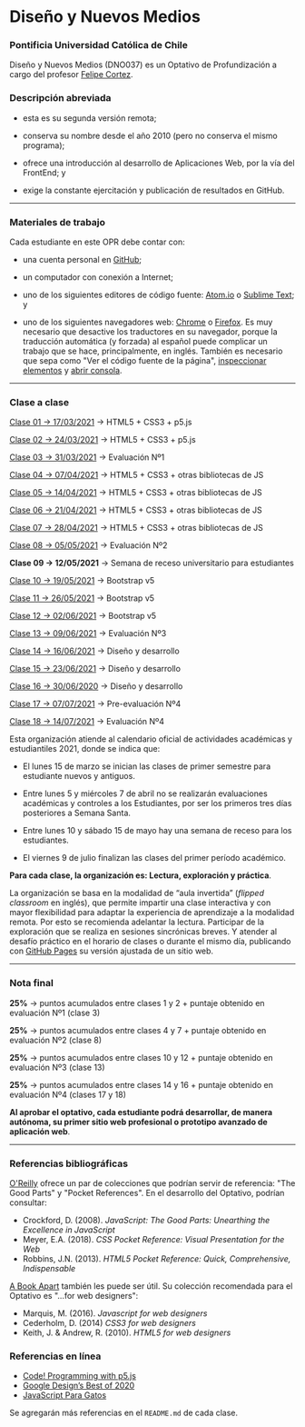 # Diseño y Nuevos Medios

### Pontificia Universidad Católica de Chile

Diseño y Nuevos Medios (DNO037) es un Optativo de Profundización a cargo del profesor [Felipe Cortez](https://faco.cl/).

### Descripción abreviada

- esta es su segunda versión remota;

- conserva su nombre desde el año 2010 (pero no conserva el mismo programa);

- ofrece una introducción al desarrollo de Aplicaciones Web, por la vía del FrontEnd; y

- exige la constante ejercitación y publicación de resultados en GitHub.

- - - - - - - - - -

### Materiales de trabajo

Cada estudiante en este OPR debe contar con:

- una cuenta personal en [GitHub](https://github.com/join);

- un computador con conexión a Internet;

- uno de los siguientes editores de código fuente: [Atom.io](https://atom.io/) o [Sublime Text](https://www.sublimetext.com/); y

- uno de los siguientes navegadores web: [Chrome](https://www.google.com/intl/es-419/chrome/) o [Firefox](https://www.mozilla.org/es-CL/firefox/new/). Es muy necesario que desactive los traductores en su navegador, porque la traducción automática (y forzada) al español puede complicar un trabajo que se hace, principalmente, en inglés. También es necesario que sepa como "Ver el código fuente de la página", [inspeccionar elementos](https://support.hostinger.es/es/articles/2333029-como-inspeccionar-los-elementos-del-sitio-web) y [abrir consola](https://transferwise.com/es/help/articles/2954851/como-abrir-la-consola-de-tu-navegador).

- - - - - - - - -

### Clase a clase

[Clase 01 → 17/03/2021](https://github.com/profesorfaco/dno037-2021/tree/main/clase-01) → HTML5 + CSS3 + p5.js

[Clase 02 → 24/03/2021](https://github.com/profesorfaco/dno037-2021/tree/main/clase-02) → HTML5 + CSS3 + p5.js

[Clase 03 → 31/03/2021](https://github.com/profesorfaco/dno037-2021/tree/main/clase-03) → Evaluación Nº1

[Clase 04 → 07/04/2021](https://github.com/profesorfaco/dno037-2021/tree/main/clase-04) → HTML5 + CSS3 + otras bibliotecas de JS

[Clase 05 → 14/04/2021](https://github.com/profesorfaco/dno037-2021/tree/main/clase-05) → HTML5 + CSS3 + otras bibliotecas de JS

[Clase 06 → 21/04/2021](https://github.com/profesorfaco/dno037-2021/tree/main/clase-06) → HTML5 + CSS3 + otras bibliotecas de JS

[Clase 07 → 28/04/2021](https://github.com/profesorfaco/dno037-2021/tree/main/clase-07) → HTML5 + CSS3 + otras bibliotecas de JS

[Clase 08 → 05/05/2021](https://github.com/profesorfaco/dno037-2021/tree/main/clase-08) → Evaluación Nº2

**Clase 09 → 12/05/2021** → Semana de receso universitario para estudiantes

[Clase 10 → 19/05/2021](https://github.com/profesorfaco/dno037-2021/tree/main/clase-10) → Bootstrap v5

[Clase 11 → 26/05/2021](https://github.com/profesorfaco/dno037-2021/tree/main/clase-11) → Bootstrap v5

[Clase 12 → 02/06/2021](https://github.com/profesorfaco/dno037-2021/tree/main/clase-12) → Bootstrap v5

[Clase 13 → 09/06/2021](https://github.com/profesorfaco/dno037-2021/tree/main/clase-13) → Evaluación Nº3

[Clase 14 → 16/06/2021](https://github.com/profesorfaco/dno037-2021/tree/main/clase-14) → Diseño y desarrollo

[Clase 15 → 23/06/2021](https://github.com/profesorfaco/dno037-2021/tree/main/clase-15) → Diseño y desarrollo

[Clase 16 → 30/06/2020](https://github.com/profesorfaco/dno037-2021/tree/main/clase-16) → Diseño y desarrollo

[Clase 17 → 07/07/2021](https://github.com/profesorfaco/dno037-2021/tree/main/clase-17) → Pre-evaluación Nº4

[Clase 18 → 14/07/2021](https://github.com/profesorfaco/dno037-2021/tree/main/clase-18) → Evaluación Nº4

Esta organización atiende al calendario oficial de actividades académicas y estudiantiles 2021, donde se indica que:

- El lunes 15 de marzo se inician las clases de primer semestre para estudiante nuevos y antiguos.

- Entre lunes 5 y miércoles 7 de abril no se realizarán evaluaciones académicas y controles a los Estudiantes, por ser los primeros tres días posteriores a Semana Santa.

- Entre lunes 10 y sábado 15 de mayo hay una semana de receso para los estudiantes.

- El viernes 9 de julio finalizan las clases del primer período académico.

**Para cada clase, la organización es: Lectura, exploración y práctica**. 

La organización se basa en la modalidad de “aula invertida” (*flipped classroom* en inglés), que permite impartir una clase interactiva y con mayor flexibilidad para adaptar la experiencia de aprendizaje a la modalidad remota. Por esto se recomienda adelantar la lectura. Participar de la exploración que se realiza en sesiones sincrónicas breves. Y atender al desafío práctico en el horario de clases o durante el mismo día, publicando con [GitHub Pages](https://docs.github.com/es/github/working-with-github-pages/configuring-a-publishing-source-for-your-github-pages-site) su versión ajustada de un sitio web.

- - - - - - - -

### Nota final 

**25%** → puntos acumulados entre clases 1 y 2 + puntaje obtenido en evaluación Nº1 (clase 3)

**25%** → puntos acumulados entre clases 4 y 7 + puntaje obtenido en evaluación Nº2 (clase 8)

**25%** → puntos acumulados entre clases 10 y 12 + puntaje obtenido en evaluación Nº3 (clase 13)

**25%** → puntos acumulados entre clases 14 y 16 + puntaje obtenido en evaluación Nº4 (clases 17 y 18)

**Al aprobar el optativo, cada estudiante podrá desarrollar, de manera autónoma, su primer sitio web profesional o prototipo avanzado de aplicación web**.

- - - - - - - 

### Referencias bibliográficas

[O'Reilly](http://shop.oreilly.com/) ofrece un par de colecciones que podrían servir de referencia: "The Good Parts" y "Pocket References". En el desarrollo del Optativo, podrían consultar: 

- Crockford, D. (2008). *JavaScript: The Good Parts: Unearthing the Excellence in JavaScript*
- Meyer, E.A. (2018). *CSS Pocket Reference: Visual Presentation for the Web*
- Robbins, J.N. (2013). *HTML5 Pocket Reference: Quick, Comprehensive, Indispensable*

[A Book Apart](https://abookapart.com/) también les puede ser útil. Su colección recomendada para el Optativo es "…for web designers":

- Marquis, M. (2016). *Javascript for web designers*
- Cederholm, D. (2014) *CSS3 for web designers*
- Keith, J. & Andrew, R. (2010). *HTML5 for web designers*

### Referencias en línea

- [Code! Programming with p5.js](https://youtube.com/playlist?list=PLRqwX-V7Uu6Zy51Q-x9tMWIv9cueOFTFA)
- [Google Design’s Best of 2020](https://design.google/library/google-design-2020/)
- [JavaScript Para Gatos](https://jsparagatos.com/)

Se agregarán más referencias en el `README.md` de cada clase.
